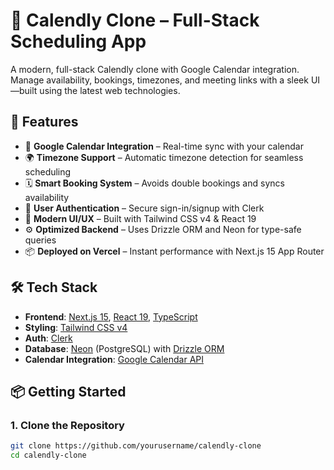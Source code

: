 # 📅 Calendly Clone – Full-Stack Scheduling App

A modern, full-stack Calendly clone with Google Calendar integration. Manage availability, bookings, timezones, and meeting links with a sleek UI—built using the latest web technologies.

## 🚀 Features

- 🔗 **Google Calendar Integration** – Real-time sync with your calendar
- 🌍 **Timezone Support** – Automatic timezone detection for seamless scheduling
- 🗓️ **Smart Booking System** – Avoids double bookings and syncs availability
- 🔐 **User Authentication** – Secure sign-in/signup with Clerk
- 🎨 **Modern UI/UX** – Built with Tailwind CSS v4 & React 19
- ⚙️ **Optimized Backend** – Uses Drizzle ORM and Neon for type-safe queries
- 📦 **Deployed on Vercel** – Instant performance with Next.js 15 App Router

## 🛠️ Tech Stack

- **Frontend**: [Next.js 15](https://nextjs.org/), [React 19](https://react.dev/), [TypeScript](https://www.typescriptlang.org/)
- **Styling**: [Tailwind CSS v4](https://tailwindcss.com/)
- **Auth**: [Clerk](https://clerk.dev/)
- **Database**: [Neon](https://neon.tech/) (PostgreSQL) with [Drizzle ORM](https://orm.drizzle.team/)
- **Calendar Integration**: [Google Calendar API](https://developers.google.com/calendar)

## 📦 Getting Started

### 1. Clone the Repository

```bash
git clone https://github.com/yourusername/calendly-clone
cd calendly-clone
